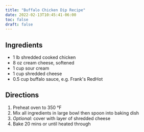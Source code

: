 ```yaml
---
title: "Buffalo Chicken Dip Recipe"
date: 2022-02-13T10:45:41-06:00
toc: false
draft: false
---
```


## Ingredients

- 1 lb shredded cooked chicken
- 8 oz cream cheese, softened
- 1 cup sour cream
- 1 cup shredded cheese
- 0.5 cup buffalo sauce, e.g. Frank's RedHot

## Directions

1. Preheat oven to 350 °F
1. Mix all ingredients in large bowl then spoon into baking dish
1. _Optional:_ cover with layer of shredded cheese
1. Bake 20 mins or until heated through
